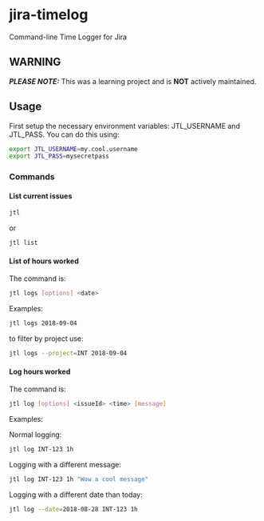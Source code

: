 # jira-timelog

Command-line Time Logger for Jira

## WARNING

***PLEASE NOTE:*** This was a learning project and is **NOT** actively maintained.

## Usage

First setup the necessary environment variables: JTL_USERNAME and JTL_PASS. You can do this using:

```bash
export JTL_USERNAME=my.cool.username
export JTL_PASS=mysecretpass
```

### Commands

#### List current issues

```bash
jtl
```

or

```bash
jtl list
```

#### List of hours worked

The command is:

```bash
jtl logs [options] <date>
```

Examples:

```bash
jtl logs 2018-09-04
```

to filter by project use:

```bash
jtl logs --project=INT 2018-09-04
```

#### Log hours worked

The command is:

```bash
jtl log [options] <issueId> <time> [message]
```

Examples:

Normal logging:

```bash
jtl log INT-123 1h
```

Logging with a different message:

```bash
jtl log INT-123 1h "Wow a cool message"
```

Logging with a different date than today:

```bash
jtl log --date=2018-08-28 INT-123 1h
```
